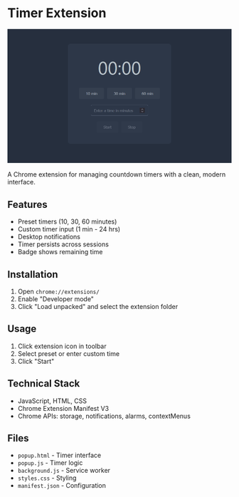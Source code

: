 # Timer Extension

![Timer Screenshot](timer.png)

A Chrome extension for managing countdown timers with a clean, modern interface.

## Features

- Preset timers (10, 30, 60 minutes)
- Custom timer input (1 min - 24 hrs)
- Desktop notifications
- Timer persists across sessions
- Badge shows remaining time

## Installation

1. Open `chrome://extensions/`
2. Enable "Developer mode"
3. Click "Load unpacked" and select the extension folder

## Usage

1. Click extension icon in toolbar
2. Select preset or enter custom time
3. Click "Start"

## Technical Stack

- JavaScript, HTML, CSS
- Chrome Extension Manifest V3
- Chrome APIs: storage, notifications, alarms, contextMenus

## Files

- `popup.html` - Timer interface
- `popup.js` - Timer logic
- `background.js` - Service worker
- `styles.css` - Styling
- `manifest.json` - Configuration
